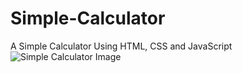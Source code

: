 # Simple-Calculator
A Simple Calculator Using HTML, CSS and JavaScript
![Simple Calculator Image](https://user-images.githubusercontent.com/83171076/120901956-49f44180-c65b-11eb-9e70-e4ea34e5cc13.png)
